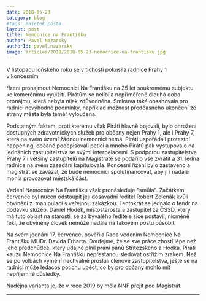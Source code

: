 ```yaml
---
date: 2018-05-23
category: blog
#tags: majetek pošta
layout: post
title: Nemocnice na Františku
author: Pavel Nazarský
authorId: pavel.nazarsky
image: articles/2018/2018-05-23-nemocnice-na-frantisku.jpg
---
```


V&nbsp;listopadu loňského roku se v&nbsp;tichosti pokusila radnice Prahy&nbsp;1 v&nbsp;koncesním

řízení pronajmout Nemocnici Na&nbsp;Františku na 35&nbsp;let soukromému subjektu ke
komerčnímu vyuižití. Pirátům se nelíbila nepřiměřeně dlouhá doba pronájmu,
která nebyla nijak zdůvodněna. Smlouva také obsahovala pro radnici nevýhodné
podmínky, například možnost předčasného ukončení ze strany města byla téměř
vyloučena.

Podstatným faktem, proti kterému však Piráti hlavně bojovali, bylo ohrožení
dostupných zdravotnických služeb pro občany nejen Prahy&nbsp;1, ale i Prahy&nbsp;7,
která na svém území žádnou nemocnici nemá. Piráti uspořádali protestní
happening, občané podepisovali petici a mnoho Pirátů pak vystupovalo na
jednáních zastupitelstva se svými interpelacemi. S&nbsp;podporou zastupitelstva
Prahy&nbsp;7 i většiny zastupitelů na Magistrátě se podařilo vše zvrátit a 31.
ledna radnice na svém zasedání kapitulovala. Koncesní řízení bylo zastaveno
a magistrát se zavázal, že bude nemocnici spolufinancovat, aby ji i nadále
mohla provozovat městská část.

Vedení Nemocnice Na Františku však pronásleduje "smůla". Začátkem července
byl nucen odstoupit její dosavadní ředitel Robert Zelenák kvůli obvinění z&nbsp;
manipulací s&nbsp;veřejnou zakázkou. Tentokrát se jednalo o tendr na dodávku
služeb. Daniel Hodek, místostarosta a zastupitel za ČSSD, který má tuto
oblast na starosti, se za bývalého ředitele sice postavil, nicméně řekl, že
obviněný člověk nemůže nadále na takovém postu působit. 

Na svém jednání 17. července, pověřila Rada vedením Nemocnice Na Františku
MUDr. Davida Erharta. Doufejme, že se své práce zhostí lépe než jeho
předchůdce, který údajně plnil přání pánů Střítezského a Hodka.
Piráti kauzu Nemocnice Na Františku nepřestanou sledovat ostřížím zrakem.
Než se po volbách vymění nechvalně proslulí členové zastupitelstva, ještě se
na radnici může ledacos potichu upéct, co by pro občany mohlo mít nepříjemné
důsledky.

Nadějná varianta je, že v roce 2019 by měla NNF přejít pod Magistrát.

---
